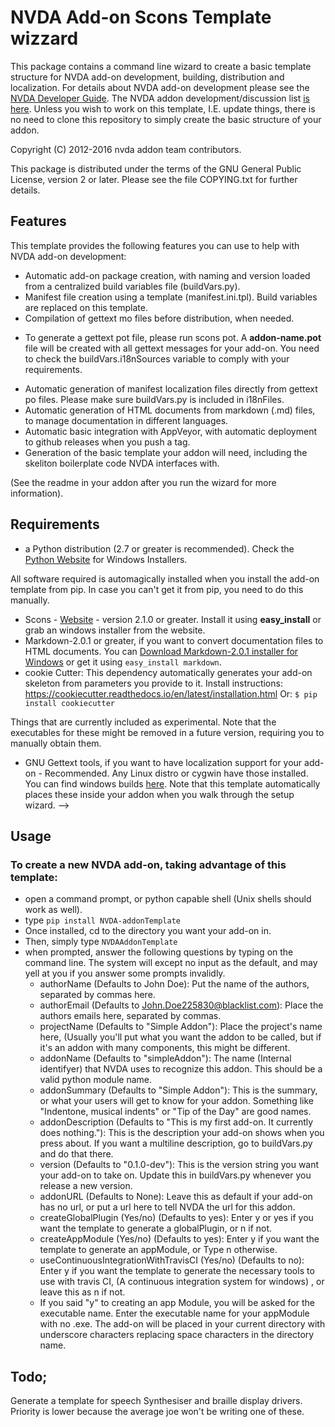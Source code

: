 # NVDA Add-on Scons Template  wizzard #

This package contains a command line wizard to create a basic template structure for NVDA add-on development, building, distribution and localization.
For details about NVDA add-on development please see the [NVDA Developer Guide](http://www.nvda-project.org/documentation/developerGuide.html).
The NVDA addon development/discussion list [is here](http://www.freelists.org/list/nvda-addons). 
Unless you wish to work on this template, I.E. update things, there is no need to clone this repository to simply create the basic structure of your addon.

Copyright (C) 2012-2016 nvda addon team contributors.

This package is distributed under the terms of the GNU General Public License, version 2 or later. Please see the file COPYING.txt for further details.

## Features

This template provides the following features you can use to help with NVDA add-on development:

*	Automatic add-on package creation, with naming and version loaded from a centralized build variables file (buildVars.py).
*	Manifest file creation using a template (manifest.ini.tpl). Build variables are replaced on this template.
*	Compilation of gettext mo files before distribution, when needed.
- To generate a gettext pot file, please run scons pot. A **addon-name.pot** file will be created with all gettext messages for your add-on. You need to check the buildVars.i18nSources variable to comply with your requirements.
*	Automatic generation of manifest localization files directly from gettext po files. Please make sure buildVars.py is included in i18nFiles.
*	Automatic generation of HTML documents from markdown (.md) files, to manage documentation in different languages.
* Automatic basic integration with AppVeyor, with automatic deployment to github releases when you push a tag.
* Generation of the basic template your addon will need, including the skeliton boilerplate code NVDA interfaces with.

(See the readme in your addon after you run the wizard for more information).

## Requirements

- a Python distribution (2.7 or greater is recommended). Check the [Python Website](http://www.python.org) for Windows Installers.

All software required is automagically installed when you install the add-on template from pip. In case you can't get it from pip, you need to do this manually.

- Scons - [Website](http://www.scons.org/) - version 2.1.0 or greater. Install it using **easy_install** or grab an windows installer from the website.
- Markdown-2.0.1 or greater, if you want to convert documentation files to HTML documents. You can [Download Markdown-2.0.1 installer for Windows](https://pypi.python.org/pypi/Markdown/2.0.1) or get it using `easy_install markdown`.
- cookie Cutter: This dependency automatically generates your add-on skeleton from parameters you provide to it. Install instructions: https://cookiecutter.readthedocs.io/en/latest/installation.html Or: ` $ pip install cookiecutter `

Things that are currently included as experimental. Note that the executables for these might be removed in a future version, requiring you to manually obtain them.

- GNU Gettext tools, if you want to have localization support for your add-on - Recommended. Any Linux distro or cygwin have those installed. You can find windows builds [here](http://gnuwin32.sourceforge.net/downlinks/gettext.php). Note that this template automatically places these inside your addon when you walk through the setup wizard. -->

## Usage

### To create a new NVDA add-on, taking advantage of this template: ###

- open a command prompt, or python capable shell (Unix shells should work as well).
- type `pip install NVDA-addonTemplate`
- Once installed, cd to the directory you want your add-on in.
- Then, simply type `NVDAAddonTemplate`
- when prompted, answer the following questions by typing on the command line. The system will except no input as the default, and may yell at you if you answer some prompts invalidly.
    - authorName (Defaults to John Doe): Put the name of the authors, separated by commas here.
    - authorEmail (Defaults to John.Doe225830@blacklist.com): Place the authors emails here, separated by commas.
    - projectName (Defaults to "Simple Addon"): Place the project's name here, (Usually you'll put what you want the addon to be called, but if it's an addon with many components, this might be different.
    - addonName (Defaults to "simpleAddon"): The name (Internal identifyer) that NVDA uses to recognize this addon. This should be a valid python module name.
    - addonSummary (Defaults to "Simple Addon"): This is the summary, or what your users will get to know for your addon. Something like "Indentone, musical indents" or "Tip of the Day" are good names.
    - addonDescription (Defaults to "This is my first add-on. It currently does nothing."): This is the description your add-on shows when you press about. If you want a multiline description, go to buildVars.py and do that there.
    - version (Defaults to "0.1.0-dev"): This is the version string you want your add-on to take on. Update this in buildVars.py whenever you release a new version.
    - addonURL (Defaults to None): Leave this as default if your add-on has no url, or put a url here to tell NVDA the url for this addon.
    - createGlobalPlugin (Yes/no) (Defaults to yes): Enter y or yes if you want the template to generate a globalPlugin, or n  if not. 
    - createAppModule (Yes/no) (Defaults to yes): Enter y if you want the template to generate an appModule, or Type n otherwise.
    - useContinuousIntegrationWithTravisCI (Yes/no) (Defaults to no): Enter y if you want the template to generate the necessary tools to use with travis CI, (A continuous integration system for windows) , or leave this as n if not.
    - If you said "y" to creating an app Module, you will be asked for the executable name. Enter the executable name for your appModule with no .exe.
The add-on will be placed in your current directory with underscore characters replacing space characters in the directory name.

## Todo;

Generate a template for speech Synthesiser and braille display drivers. Priority is lower because the average joe won't be writing one of these.